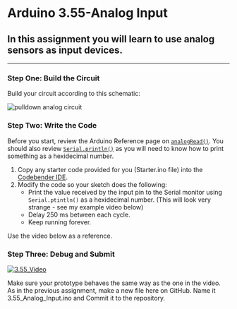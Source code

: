 # Arduino 3.55-Analog Input
## In this assignment you will learn to use analog sensors as input devices.  

---

### Step One: Build the Circuit

Build your circuit according to this schematic:

![pulldown analog circuit](https://github.com/WHS-Robotics-Classes/3.55-Analog_Input/blob/main/Analog_Circuit.PNG?raw=true)

### Step Two: Write the Code

Before you start, review the Arduino Reference page on [`analogRead()`](https://www.arduino.cc/reference/en/language/functions/analog-io/analogread/).  You should also review [`Serial.println()`](https://www.arduino.cc/reference/en/language/functions/communication/serial/println/) as you will need to know how to print something as a hexidecimal number.

1. Copy any starter code provided for you (Starter.ino file) into the [Codebender IDE](https://edu.codebender.cc/class/1ajtp).
2. Modify the code so your sketch does the following:
    - Print the value received by the input pin to the Serial monitor using `Serial.ptintln()` as a hexidecimal number.  (This will look very strange - see my example video below)
    - Delay 250 ms between each cycle.
    - Keep running forever.

Use the video below as a reference.

### Step Three: Debug and Submit

[![3.55_Video](http://img.youtube.com/vi/XcxvEK4XeTM/0.jpg)](https://www.youtube.com/watch?v=XcxvEK4XeTM "3.55-Analog Input Video")

Make sure your prototype behaves the same way as the one in the video. As in the previous assignment, make a new file here on GitHub. Name it 3.55_Analog_Input.ino and Commit it to the repository.
